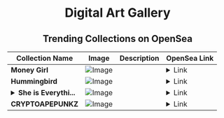<div align="center">

# Digital Art Gallery

## Trending Collections on OpenSea

| Collection Name                       | Image                                                                                     | Description                       | OpenSea Link                                                                                          |
|---------------------------------------|-------------------------------------------------------------------------------------------|-----------------------------------|--------------------------------------------------------------------------------------------------------|
| **Money Girl** | ![Image](https://i.seadn.io/s/raw/files/a05615e8dc7c5f6b52051829fd59f618.jpg?w=500&auto=format?w=200&auto=format) |  | <details><summary>Link</summary>[Money Girl](https://opensea.io/collection/money-girl-3)</details> |
| **Hummingbird** | ![Image](https://i.seadn.io/s/raw/files/388ab171da2cc5688037f73466e43406.jpg?w=500&auto=format?w=200&auto=format) |  | <details><summary>Link</summary>[Hummingbird](https://opensea.io/collection/hummingbird-29)</details> |
| **<details><summary>She is Everythi...</summary>She is Everything</details>** | ![Image](https://i.seadn.io/s/raw/files/74ce11799989fcfa3f0f3fea6e68fe6d.jpg?w=500&auto=format?w=200&auto=format) |  | <details><summary>Link</summary>[She is Everything](https://opensea.io/collection/she-is-everything)</details> |
| **CRYPTOAPEPUNKZ** | ![Image](https://i.seadn.io/s/raw/files/52183dc321d4b08ac299a15da24cba56.png?w=500&auto=format?w=200&auto=format) |  | <details><summary>Link</summary>[CRYPTOAPEPUNKZ](https://opensea.io/collection/cryptoapepunkz-1)</details> |

</div>